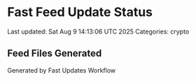# Fast Feed Update Status
Last updated: Sat Aug  9 14:13:06 UTC 2025
Categories: crypto

## Feed Files Generated

Generated by Fast Updates Workflow
